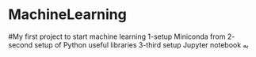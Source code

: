 # MachineLearning
#My first project to start machine learning
1-setup Miniconda from 
2- second setup of Python useful libraries
3-third setup Jupyter notebook
به
